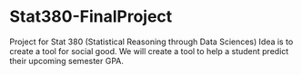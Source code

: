# Stat380-FinalProject
Project for Stat 380 (Statistical Reasoning through Data Sciences) Idea is to create a tool for social good. We will create a tool to help a student predict their upcoming semester GPA. 
